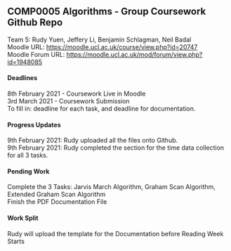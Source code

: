 ## COMP0005 Algorithms - Group Coursework Github Repo

Team 5: Rudy Yuen, Jeffery Li, Benjamin Schlagman, Neil Badal
<br>
Moodle URL: https://moodle.ucl.ac.uk/course/view.php?id=20747
<br>
Moodle Forum URL: https://moodle.ucl.ac.uk/mod/forum/view.php?id=1948085

#### Deadlines
8th February 2021 - Coursework Live in Moodle <br> 
3rd March 2021 - Coursework Submission <br>
To fill in: deadline for each task, and deadline for documentation.

#### Progress Updates
9th February 2021: Rudy uploaded all the files onto Github. <br>
9th February 2021: Rudy completed the section for the time data collection for all 3 tasks.

#### Pending Work
Complete the 3 Tasks: Jarvis March Algorithm, Graham Scan Algorithm, Extended Graham Scan Algorithm <br>
Finish the PDF Documentation File <br>

#### Work Split
Rudy will upload the template for the Documentation before Reading Week Starts
